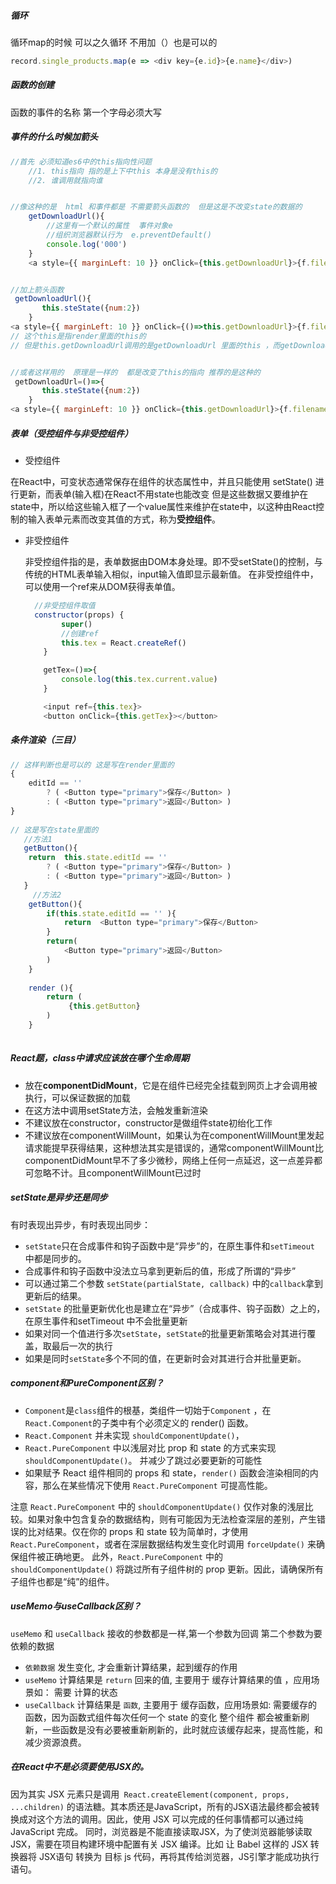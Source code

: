 ##### 循环

循环map的时候  可以之久循环 不用加（）也是可以的

```js
record.single_products.map(e => <div key={e.id}>{e.name}</div>) 
```

##### 函数的创建

函数的事件的名称 第一个字母必须大写

##### 事件的什么时候加箭头

```js
//首先 必须知道es6中的this指向性问题
	//1. this指向 指的是上下中this 本身是没有this的
	//2. 谁调用就指向谁


//像这种的是  html 和事件都是 不需要箭头函数的  但是这是不改变state的数据的
    getDownloadUrl(){
        //这里有一个默认的属性  事件对象e
        //组织浏览器默认行为  e.preventDefault()
        console.log('000')
    }
	<a style={{ marginLeft: 10 }} onClick={this.getDownloadUrl}>{f.filename}</a>


//加上箭头函数
 getDownloadUrl(){
       this.steState({num:2})
    }
<a style={{ marginLeft: 10 }} onClick={()=>this.getDownloadUrl}>{f.filename}</a>
// 这个this是指render里面的this的
// 但是this.getDownloadUrl调用的是getDownloadUrl 里面的this ，而getDownloadUrl的this是指向state里面的this 所以他能改变state里面的数据


//或者这样用的  原理是一样的  都是改变了this的指向 推荐的是这种的
 getDownloadUrl=()=>{
       this.steState({num:2})
    }
<a style={{ marginLeft: 10 }} onClick={this.getDownloadUrl}>{f.filename}</a>
```

##### 表单（受控组件与非受控组件）

-  受控组件

  在React中，可变状态通常保存在组件的状态属性中，并且只能使用 setState() 进行更新，而表单(输入框)在React不用state也能改变 但是这些数据又要维护在state中，所以给这些输入框了一个value属性来维护在state中，以这种由React控制的输入表单元素而改变其值的方式，称为**受控组件**。
  
- 非受控组件

  非受控组件指的是，表单数据由DOM本身处理。即不受setState()的控制，与传统的HTML表单输入相似，input输入值即显示最新值。 在非受控组件中，可以使用一个ref来从DOM获得表单值。

  ```js
  	//非受控组件取值
  	constructor(props) {
          super()
          //创建ref
          this.tex = React.createRef()
      }
  
      getTex=()=>{
          console.log(this.tex.current.value)
      }
  
      <input ref={this.tex}>
      <button onClick={this.getTex}></button>
  ```

##### 条件渲染（三目）

```js
// 这样判断也是可以的 这是写在render里面的
{
    editId == '' 
        ? ( <Button type="primary">保存</Button> )
        : ( <Button type="primary">返回</Button> )
}
    
// 这是写在state里面的    
   //方法1
   getButton(){
    return  this.state.editId == '' 
        ? ( <Button type="primary">保存</Button> )
        : ( <Button type="primary">返回</Button> )
   }
  	 //方法2
    getButton(){
        if(this.state.editId == '' ){
            return  <Button type="primary">保存</Button>
        }
        return(
            <Button type="primary">返回</Button>  
        ) 
    } 
    
    render (){
        return (
             {this.getButton}
        )  
    }
   

```

##### React题，class中请求应该放在哪个生命周期

- 放在**componentDidMount**，它是在组件已经完全挂载到网页上才会调用被执行，可以保证数据的加载
- 在这方法中调用setState方法，会触发重新渲染
- 不建议放在constructor，constructor是做组件state初绐化工作
- 不建议放在componentWillMount，如果认为在componentWillMount里发起请求能提早获得结果，这种想法其实是错误的，通常componentWillMount比componentDidMount早不了多少微秒，网络上任何一点延迟，这一点差异都可忽略不计。且componentWillMount已过时

##### setState是异步还是同步

有时表现出异步，有时表现出同步：

- `setState`只在合成事件和钩子函数中是“异步”的，在原生事件和`setTimeout` 中都是同步的。
- 合成事件和钩子函数中没法立马拿到更新后的值，形成了所谓的“异步”
- 可以通过第二个参数 `setState(partialState, callback)` 中的`callback`拿到更新后的结果。
- `setState` 的批量更新优化也是建立在“异步”（合成事件、钩子函数）之上的，在原生事件和setTimeout 中不会批量更新
- 如果对同一个值进行多次`setState`，`setState`的批量更新策略会对其进行覆盖，取最后一次的执行
- 如果是同时`setState`多个不同的值，在更新时会对其进行合并批量更新。

##### component和PureComponent区别？

- `Component`是`class`组件的根基，类组件一切始于`Component` ，在`React.Component`的子类中有个必须定义的 render() 函数。
-  `React.Component` 并未实现 `shouldComponentUpdate()`，
- `React.PureComponent` 中以浅层对比 prop 和 state 的方式来实现`shouldComponentUpdate()`。 并减少了跳过必要更新的可能性
- 如果赋予 React 组件相同的 props 和 state，`render()` 函数会渲染相同的内容，那么在某些情况下使用 `React.PureComponent` 可提高性能。

注意
`React.PureComponent` 中的 `shouldComponentUpdate()` 仅作对象的浅层比较。如果对象中包含复杂的数据结构，则有可能因为无法检查深层的差别，产生错误的比对结果。仅在你的 props 和 state 较为简单时，才使用 `React.PureComponent`，或者在深层数据结构发生变化时调用 `forceUpdate()` 来确保组件被正确地更。
此外，`React.PureComponent` 中的 `shouldComponentUpdate()` 将跳过所有子组件树的 prop 更新。因此，请确保所有子组件也都是“纯”的组件。



##### useMemo与useCallback区别？

`useMemo` 和 `useCallback` 接收的参数都是一样,第一个参数为回调 第二个参数为要依赖的数据

- `依赖数据` 发生变化, 才会重新计算结果，起到缓存的作用
- `useMemo` 计算结果是 `return` 回来的值, 主要用于 缓存计算结果的值 ，应用场景如： 需要 计算的状态
- `useCallback` 计算结果是 `函数`, 主要用于 缓存函数，应用场景如: 需要缓存的函数，因为函数式组件每次任何一个 state 的变化 整个组件 都会被重新刷新，一些函数是没有必要被重新刷新的，此时就应该缓存起来，提高性能，和减少资源浪费。

##### 在React中不是必须要使用JSX的。

 因为其实 JSX 元素只是调用` React.createElement(component, props, ...children)` 的语法糖。其本质还是JavaScript，所有的JSX语法最终都会被转换成对这个方法的调用。因此，使用 JSX 可以完成的任何事情都可以通过纯 JavaScript 完成。
 同时，浏览器是不能直接读取JSX，为了使浏览器能够读取JSX，需要在项目构建环境中配置有关 JSX 编译。比如 让 Babel 这样的 JSX 转换器将 JSX语句 转换为 目标 js 代码，再将其传给浏览器，JS引擎才能成功执行语句。

